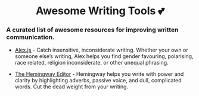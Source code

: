 <h1 align="center">Awesome Writing Tools 💕</h1>

### A curated list of awesome resources for improving written communication.

- [Alex.js](http://alexjs.com/) - Catch insensitive, inconsiderate writing. Whether your own or someone else’s writing, Alex helps you find gender favouring, polarising, race related, religion inconsiderate, or other unequal phrasing.

- [The Hemingway Editor](http://www.hemingwayapp.com/) - Hemingway helps you write with power and clarity by highlighting adverbs, passive voice, and dull, complicated words. Cut the dead weight from your writing.

